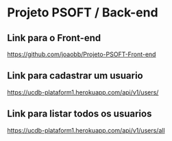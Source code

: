 # Projeto PSOFT / Back-end


## Link para o Front-end
https://github.com/joaobb/Projeto-PSOFT-Front-end

## Link para cadastrar um usuario
https://ucdb-plataform1.herokuapp.com/api/v1/users/

## Link para listar todos os usuarios
https://ucdb-plataform1.herokuapp.com/api/v1/users/all